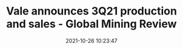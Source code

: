 ---
"title": "Vale announces 3Q21 production and sales - Global Mining Review"
"date": "2021-10-26 10:23:47"
"feed_name": "GOOGLENEWSMINING"
"feed_website": "https://news.google.com/search?q=mining%2Bincident&hl=en-US&gl=US&ceid=US:en"
"feed_rss": "https://news.google.com/rss/search?q=mining%2Bincident&hl=en-US&gl=US&ceid=US:en"
"link": "https://www.globalminingreview.com/mining/26102021/vale-announces-3q21-production-and-sales/"
"source": "{'href': 'https://www.globalminingreview.com', 'title': 'Global Mining Review'}"
"file": "_posts/2021-1-1-582f57a37b9be55d0a0e4715240368f4351e659a.md"
"accident": "0"
"drilling": "0"
"dead": "0"
"injured": "0"
"arrested": "0"
"place": "unknown place"
"where": "unknown site"
"causes": "unknown"
"place_uri": "unknown place"
---